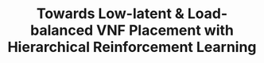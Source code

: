 ---
paper_type: Conference
title: "Towards Low-latent & Load-balanced VNF Placement with Hierarchical Reinforcement Learning"
authors: Xenofon Vasilakos, Monchai Bunyakitanon, Reza Nejabati and Dimitra Simeonidou
journal_title: IEEE International Mediterranean Conference on Communications and Networking, 7–10 September 2021
doi: "Not Yet Available"
repository_link: https://ieeexplore.ieee.org/document/9647532
relevance: "Current orchestration frameworks lack intelligence and handle resources by neglecting service-level and systemwide performance. Towards addressing this gap, we propose a Hierarchical Reinforcement Learning (HRL) design targeting Virtual Network Function (VNF) placement comprised of (i) a local level prediction module deployed at system nodes; and (ii) a global Reinforcement Learning (RL) module topping the hierarchy, utilising live local predictions and adapting placement to systemwide dynamics. Besides Global, the local level integrates an RL
module that continuously and accurately predicts end-to-end (e2e) service latency after VNF placements, and a node-local CPU load prediction model. HRL’s is designed to stand fully autonomously or to complement and augment existing orchestrators lacking intelligence with a previously unexplored distributed multi-RL approach. Our performance evaluation over an actual 5G testbed implementation and use case shows that HRL can significantly outperform both Open Source Mano and heuristic-based VNF placement while reflecting a more complex trade-off between load and e2e delay, particularly under CPU overloading conditions."
---